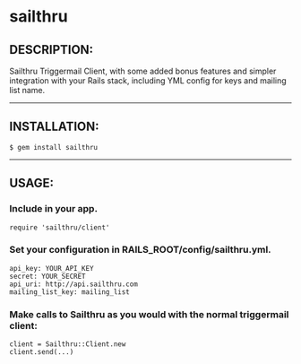 # sailthru

## DESCRIPTION:

Sailthru Triggermail Client, with some added bonus features and simpler integration with your Rails stack, including YML config for keys and mailing list name.

---

## INSTALLATION:

    $ gem install sailthru

---

## USAGE:

### Include in your app.

    require 'sailthru/client'

### Set your configuration in RAILS_ROOT/config/sailthru.yml.

    api_key: YOUR_API_KEY
    secret: YOUR_SECRET
    api_uri: http://api.sailthru.com
    mailing_list_key: mailing_list

### Make calls to Sailthru as you would with the normal triggermail client:

    client = Sailthru::Client.new
    client.send(...)
